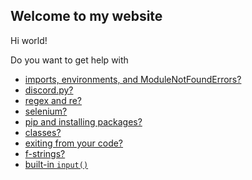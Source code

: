 ## Welcome to my website

Hi world!

Do you want to get help with

- [imports, environments, and ModuleNotFoundErrors?](/koviubi56/pyenv)
- [discord.py?](/koviubi56/rtfd#discordpy)
- [regex and re?](/koviubi56/rtfd#regex)
- [selenium?](/koviubi56/rtfd#selenium)
- [pip and installing packages?](/koviubi56/package)
- [classes?](/koviubi56/classes)
- [exiting from your code?](/koviubi56/close)
- [f-strings?](/koviubi56/fstring)
- [built-in `input()`](/koviubi56/input)
